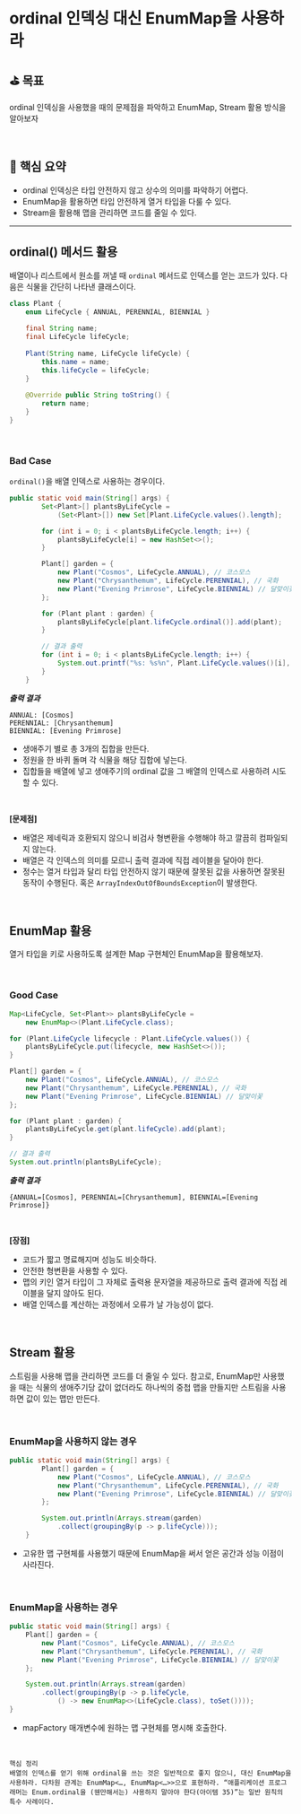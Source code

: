 # ordinal 인덱싱 대신 EnumMap을 사용하라

## ⛳️ 목표

ordinal 인덱싱을 사용했을 때의 문제점을 파악하고 EnumMap, Stream 활용 방식을 알아보자

<br>

## 📄 핵심 요약

- ordinal 인덱싱은 타입 안전하지 않고 상수의 의미를 파악하기 어렵다.
- EnumMap을 활용하면 타입 안전하게 열거 타입을 다룰 수 있다.
- Stream을 활용해 맵을 관리하면 코드를 줄일 수 있다.

---

## ordinal() 메서드 활용

배열이나 리스트에서 원소를 꺼낼 때 `ordinal` 메서드로 인덱스를 얻는 코드가 있다. 다음은 식물을 간단히 나타낸 클래스이다.

```java
class Plant {
	enum LifeCycle { ANNUAL, PERENNIAL, BIENNIAL }
	
	final String name;
	final LifeCycle lifeCycle;
	
	Plant(String name, LifeCycle lifeCycle) {
		this.name = name;
		this.lifeCycle = lifeCycle;
	}
	
	@Override public String toString() {
		return name;
	}
}
```

<br>

### Bad Case

`ordinal()`을 배열 인덱스로 사용하는 경우이다.

```java
public static void main(String[] args) {
		Set<Plant>[] plantsByLifeCycle =
			(Set<Plant>[]) new Set[Plant.LifeCycle.values().length];

		for (int i = 0; i < plantsByLifeCycle.length; i++) {
			plantsByLifeCycle[i] = new HashSet<>();
		}

		Plant[] garden = {
			new Plant("Cosmos", LifeCycle.ANNUAL), // 코스모스
			new Plant("Chrysanthemum", LifeCycle.PERENNIAL), // 국화
			new Plant("Evening Primrose", LifeCycle.BIENNIAL) // 달맞이꽃
		};

		for (Plant plant : garden) {
			plantsByLifeCycle[plant.lifeCycle.ordinal()].add(plant);
		}

		// 결과 출력
		for (int i = 0; i < plantsByLifeCycle.length; i++) {
			System.out.printf("%s: %s%n", Plant.LifeCycle.values()[i], plantsByLifeCycle[i]);
		}
	}
```

***출력 결과***

```text
ANNUAL: [Cosmos]
PERENNIAL: [Chrysanthemum]
BIENNIAL: [Evening Primrose]
```

- 생애주기 별로 총 3개의 집합을 만든다.
- 정원을 한 바퀴 돌며 각 식물을 해당 집합에 넣는다.
- 집합들을 배열에 넣고 생애주기의 ordinal 값을 그 배열의 인덱스로 사용하려 시도할 수 있다.

<br>

**[문제점]**

- 배열은 제네릭과 호환되지 않으니 비검사 형변환을 수행해야 하고 깔끔히 컴파일되지 않는다.
- 배열은 각 인덱스의 의미를 모르니 출력 결과에 직접 레이블을 달아야 한다.
- 정수는 열거 타입과 달리 타입 안전하지 않기 때문에 잘못된 값을 사용하면 잘못된 동작이 수행된다. 혹은 `ArrayIndexOutOfBoundsException`이 발생한다.

<br>

## EnumMap 활용

열거 타입을 키로 사용하도록 설계한 Map 구현체인 EnumMap을 활용해보자.

<br>

### Good Case

```java
Map<LifeCycle, Set<Plant>> plantsByLifeCycle =
	new EnumMap<>(Plant.LifeCycle.class);

for (Plant.LifeCycle lifecycle : Plant.LifeCycle.values()) {
	plantsByLifeCycle.put(lifecycle, new HashSet<>());
}

Plant[] garden = {
	new Plant("Cosmos", LifeCycle.ANNUAL), // 코스모스
	new Plant("Chrysanthemum", LifeCycle.PERENNIAL), // 국화
	new Plant("Evening Primrose", LifeCycle.BIENNIAL) // 달맞이꽃
};

for (Plant plant : garden) {
	plantsByLifeCycle.get(plant.lifeCycle).add(plant);
}

// 결과 출력
System.out.println(plantsByLifeCycle);
```

***출력 결과***

```text
{ANNUAL=[Cosmos], PERENNIAL=[Chrysanthemum], BIENNIAL=[Evening Primrose]}
```

<br>

**[장점]**

- 코드가 짧고 명료해지며 성능도 비슷하다.
- 안전한 형변환을 사용할 수 있다.
- 맵의 키인 열거 타입이 그 자체로 출력용 문자열을 제공하므로 출력 결과에 직접 레이블을 달지 않아도 된다.
- 배열 인덱스를 계산하는 과정에서 오류가 날 가능성이 없다.

<br>

## Stream 활용

스트림을 사용해 맵을 관리하면 코드를 더 줄일 수 있다. 참고로, EnumMap만 사용했을 때는 식물의 생애주기당 값이 없더라도 하나씩의 중첩 맵을 만들지만 스트림을 사용하면 값이 있는 맵만 만든다.

<br>

### EnumMap을 사용하지 않는 경우

```java
public static void main(String[] args) {
		Plant[] garden = {
			new Plant("Cosmos", LifeCycle.ANNUAL), // 코스모스
			new Plant("Chrysanthemum", LifeCycle.PERENNIAL), // 국화
			new Plant("Evening Primrose", LifeCycle.BIENNIAL) // 달맞이꽃
		};

		System.out.println(Arrays.stream(garden)
			.collect(groupingBy(p -> p.lifeCycle)));
	}
```

- 고유한 맵 구현체를 사용했기 때문에 EnumMap을 써서 얻은 공간과 성능 이점이 사라진다.

<br>

### EnumMap을 사용하는 경우

```java
public static void main(String[] args) {
	Plant[] garden = {
		new Plant("Cosmos", LifeCycle.ANNUAL), // 코스모스
		new Plant("Chrysanthemum", LifeCycle.PERENNIAL), // 국화
		new Plant("Evening Primrose", LifeCycle.BIENNIAL) // 달맞이꽃
	};

	System.out.println(Arrays.stream(garden)
		.collect(groupingBy(p -> p.lifeCycle, 
			() -> new EnumMap<>(LifeCycle.class), toSet())));
}
```

- mapFactory 매개변수에 원하는 맵 구현체를 명시해 호출한다.

<br>

```text
핵심 정리
배열의 인덱스를 얻기 위해 ordinal을 쓰는 것은 일반적으로 좋지 않으니, 대신 EnumMap을 사용하라. 다차원 관계는 EnumMap<…, EnumMap<…>>으로 표현하라. “애플리케이션 프로그래머는 Enum.ordinal을 (웬만해서는) 사용하지 말아야 한다(아이템 35)”는 일반 원칙의 특수 사례이다.
```